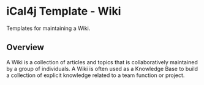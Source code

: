 # iCal4j Template - Wiki

Templates for maintaining a Wiki.

## Overview

A Wiki is a collection of articles and topics that is collaboratively maintained by a group of individuals. A
Wiki is often used as a Knowledge Base to build a collection of explicit knowledge related to a team function or
project.

